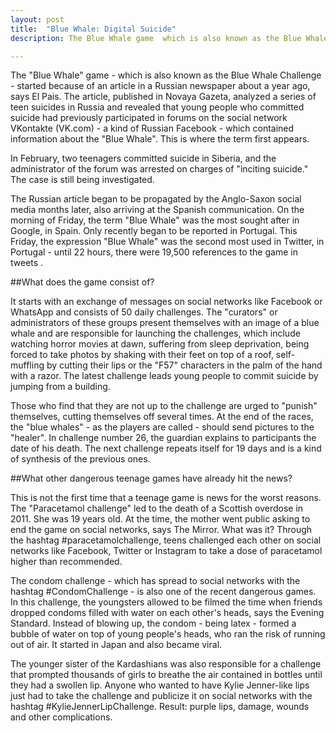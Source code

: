 ```yaml
---
layout: post
title:  "Blue Whale: Digital Suicide"
description: The Blue Whale game  which is also known as the Blue Whale Challenge  started because of an article in a ..

---
```


The "Blue Whale" game - which is also known as the Blue Whale Challenge - started because of an article in a Russian newspaper about a year ago, says El Pais. The article, published in Novaya Gazeta, analyzed a series of teen suicides in Russia and revealed that young people who committed suicide had previously participated in forums on the social network VKontakte (VK.com) - a kind of Russian Facebook - which contained information about the "Blue Whale". This is where the term first appears.

In February, two teenagers committed suicide in Siberia, and the administrator of the forum was arrested on charges of "inciting suicide." The case is still being investigated.

The Russian article began to be propagated by the Anglo-Saxon social media months later, also arriving at the Spanish communication. On the morning of Friday, the term "Blue Whale" was the most sought after in Google, in Spain. Only recently began to be reported in Portugal. This Friday, the expression "Blue Whale" was the second most used in Twitter, in Portugal - until 22 hours, there were 19,500 references to the game in tweets .

##What does the game consist of?

It starts with an exchange of messages on social networks like Facebook or WhatsApp and consists of 50 daily challenges. The "curators" or administrators of these groups present themselves with an image of a blue whale and are responsible for launching the challenges, which include watching horror movies at dawn, suffering from sleep deprivation, being forced to take photos by shaking with their feet on top of a roof, self-muffling by cutting their lips or the "F57" characters in the palm of the hand with a razor. The latest challenge leads young people to commit suicide by jumping from a building.

Those who find that they are not up to the challenge are urged to "punish" themselves, cutting themselves off several times. At the end of the races, the "blue whales" - as the players are called - should send pictures to the "healer". In challenge number 26, the guardian explains to participants the date of his death. The next challenge repeats itself for 19 days and is a kind of synthesis of the previous ones.

##What other dangerous teenage games have already hit the news?

This is not the first time that a teenage game is news for the worst reasons. The "Paracetamol challenge" led to the death of a Scottish overdose in 2011. She was 19 years old. At the time, the mother went public asking to end the game on social networks, says The Mirror. What was it? Through the hashtag #paracetamolchallenge, teens challenged each other on social networks like Facebook, Twitter or Instagram to take a dose of paracetamol higher than recommended.

The condom challenge - which has spread to social networks with the hashtag #CondomChallenge - is also one of the recent dangerous games. In this challenge, the youngsters allowed to be filmed the time when friends dropped condoms filled with water on each other's heads, says the Evening Standard. Instead of blowing up, the condom - being latex - formed a bubble of water on top of young people's heads, who ran the risk of running out of air. It started in Japan and also became viral.

The younger sister of the Kardashians was also responsible for a challenge that prompted thousands of girls to breathe the air contained in bottles until they had a swollen lip. Anyone who wanted to have Kylie Jenner-like lips just had to take the challenge and publicize it on social networks with the hashtag #KylieJennerLipChallenge. Result: purple lips, damage, wounds and other complications.
